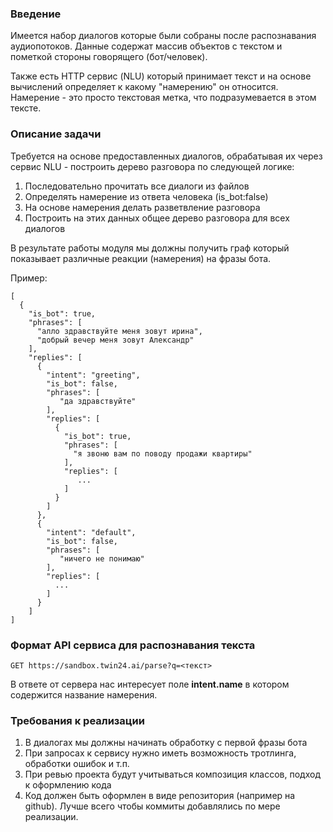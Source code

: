 
### Введение

Имеется набор диалогов которые были собраны после распознавания аудиопотоков.
Данные содержат массив объектов с текстом и пометкой стороны говорящего (бот/человек).

Также есть HTTP сервис (NLU) который принимает текст и на основе вычислений определяет
к какому "намерению" он относится. 
Намерение - это просто текстовая метка, что подразумевается в этом тексте.

### Описание задачи

Требуется на основе предоставленных диалогов, обрабатывая их через сервис NLU -
построить дерево разговора по следующей логике:

1. Последовательно прочитать все диалоги из файлов
2. Определять намерение из ответа человека (is_bot:false)
3. На основе намерения делать разветвление разговора
4. Построить на этих данных общее дерево разговора для всех диалогов

В результате работы модуля мы должны получить граф который показывает различные
реакции (намерения) на фразы бота.

Пример:
```
[
  {
    "is_bot": true,
    "phrases": [
      "алло здравствуйте меня зовут ирина",
      "добрый вечер меня зовут Александр"
    ],
    "replies": [
      {
        "intent": "greeting",
        "is_bot": false,
        "phrases": [
           "да здравствуйте"
        ],
        "replies": [
          {
            "is_bot": true,
            "phrases": [
              "я звоню вам по поводу продажи квартиры"
            ],
            "replies": [
               ...
            ]
          }
        ]
      },
      {
        "intent": "default",
        "is_bot": false,
        "phrases": [
           "ничего не понимаю"
        ],
        "replies": [
          ...
        ]
      } 
    ]
]
```

### Формат API сервиса для распознавания текста

```
GET https://sandbox.twin24.ai/parse?q=<текст>
```

В ответе от сервера нас интересует поле **intent.name** в котором содержится название
намерения.

### Требования к реализации

1. В диалогах мы должны начинать обработку с первой фразы бота
2. При запросах к сервису нужно иметь возможность тротлинга, обработки ошибок и т.п.
3. При ревью проекта будут учитываться композиция классов, подход к оформлению кода
4. Код должен быть оформлен в виде репозитория (например на github). Лучше всего чтобы коммиты добавлялись по мере реализации.

